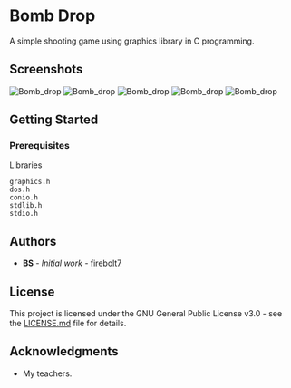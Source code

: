 # Bomb Drop

A simple shooting game using graphics library in C programming.

## Screenshots
<img src="1.png" title="Bomb_drop" alt="Bomb_drop">
<img src="2.png" title="Bomb_drop" alt="Bomb_drop">
<img src="3.png" title="Bomb_drop" alt="Bomb_drop">
<img src="4.png" title="Bomb_drop" alt="Bomb_drop">


<img src="bomb_drop.gif" title="Bomb_drop" alt="Bomb_drop">

## Getting Started

### Prerequisites

Libraries

```
graphics.h
dos.h
conio.h
stdlib.h
stdio.h
```

## Authors

* **BS** - *Initial work* - [firebolt7](https://github.com/firebolt7)

## License

This project is licensed under the GNU General Public License v3.0 - see the [LICENSE.md](LICENSE.md) file for details.

## Acknowledgments

* My teachers.
